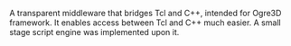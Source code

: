 A transparent middleware that bridges Tcl and C++, intended for Ogre3D framework. It enables access between Tcl and C++ much easier. A small stage script engine was implemented upon it.